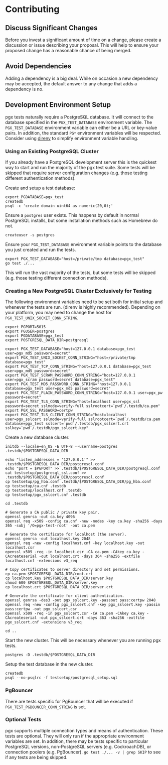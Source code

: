 # Contributing

## Discuss Significant Changes

Before you invest a significant amount of time on a change, please create a discussion or issue describing your
proposal. This will help to ensure your proposed change has a reasonable chance of being merged.

## Avoid Dependencies

Adding a dependency is a big deal. While on occasion a new dependency may be accepted, the default answer to any change
that adds a dependency is no.

## Development Environment Setup

pgx tests naturally require a PostgreSQL database. It will connect to the database specified in the `PGX_TEST_DATABASE`
environment variable. The `PGX_TEST_DATABASE` environment variable can either be a URL or key-value pairs. In addition,
the standard `PG*` environment variables will be respected. Consider using [direnv](https://github.com/direnv/direnv) to
simplify environment variable handling.

### Using an Existing PostgreSQL Cluster

If you already have a PostgreSQL development server this is the quickest way to start and run the majority of the pgx
test suite. Some tests will be skipped that require server configuration changes (e.g. those testing different
authentication methods).

Create and setup a test database:

```
export PGDATABASE=pgx_test
createdb
psql -c 'create domain uint64 as numeric(20,0);'
```

Ensure a `postgres` user exists. This happens by default in normal PostgreSQL installs, but some installation methods
such as Homebrew do not.

```
createuser -s postgres
```

Ensure your `PGX_TEST_DATABASE` environment variable points to the database you just created and run the tests.

```
export PGX_TEST_DATABASE="host=/private/tmp database=pgx_test"
go test ./...
```

This will run the vast majority of the tests, but some tests will be skipped (e.g. those testing different connection methods).

### Creating a New PostgreSQL Cluster Exclusively for Testing

The following environment variables need to be set both for initial setup and whenever the tests are run. (direnv is
highly recommended). Depending on your platform, you may need to change the host for `PGX_TEST_UNIX_SOCKET_CONN_STRING`.

```
export PGPORT=5015
export PGUSER=postgres
export PGDATABASE=pgx_test
export POSTGRESQL_DATA_DIR=postgresql

export PGX_TEST_DATABASE="host=127.0.0.1 database=pgx_test user=pgx_md5 password=secret"
export PGX_TEST_UNIX_SOCKET_CONN_STRING="host=/private/tmp database=pgx_test"
export PGX_TEST_TCP_CONN_STRING="host=127.0.0.1 database=pgx_test user=pgx_md5 password=secret"
export PGX_TEST_SCRAM_PASSWORD_CONN_STRING="host=127.0.0.1 user=pgx_scram password=secret database=pgx_test"
export PGX_TEST_MD5_PASSWORD_CONN_STRING="host=127.0.0.1 database=pgx_test user=pgx_md5 password=secret"
export PGX_TEST_PLAIN_PASSWORD_CONN_STRING="host=127.0.0.1 user=pgx_pw password=secret"
export PGX_TEST_TLS_CONN_STRING="host=localhost user=pgx_ssl password=secret sslmode=verify-full sslrootcert=`pwd`/.testdb/ca.pem"
export PGX_SSL_PASSWORD=certpw
export PGX_TEST_TLS_CLIENT_CONN_STRING="host=localhost user=pgx_sslcert sslmode=verify-full sslrootcert=`pwd`/.testdb/ca.pem database=pgx_test sslcert=`pwd`/.testdb/pgx_sslcert.crt sslkey=`pwd`/.testdb/pgx_sslcert.key"
```

Create a new database cluster.

```
initdb --locale=en_US -E UTF-8 --username=postgres .testdb/$POSTGRESQL_DATA_DIR

echo "listen_addresses = '127.0.0.1'" >> .testdb/$POSTGRESQL_DATA_DIR/postgresql.conf
echo "port = $PGPORT" >> .testdb/$POSTGRESQL_DATA_DIR/postgresql.conf
cat testsetup/postgresql_ssl.conf >> .testdb/$POSTGRESQL_DATA_DIR/postgresql.conf
cp testsetup/pg_hba.conf .testdb/$POSTGRESQL_DATA_DIR/pg_hba.conf
cp testsetup/ca.cnf .testdb
cp testsetup/localhost.cnf .testdb
cp testsetup/pgx_sslcert.cnf .testdb

cd .testdb

# Generate a CA public / private key pair.
openssl genrsa -out ca.key 4096
openssl req -x509 -config ca.cnf -new -nodes -key ca.key -sha256 -days 365 -subj '/O=pgx-test-root' -out ca.pem

# Generate the certificate for localhost (the server).
openssl genrsa -out localhost.key 2048
openssl req -new -config localhost.cnf -key localhost.key -out localhost.csr
openssl x509 -req -in localhost.csr -CA ca.pem -CAkey ca.key -CAcreateserial -out localhost.crt -days 364 -sha256 -extfile localhost.cnf -extensions v3_req

# Copy certificates to server directory and set permissions.
cp ca.pem $POSTGRESQL_DATA_DIR/root.crt
cp localhost.key $POSTGRESQL_DATA_DIR/server.key
chmod 600 $POSTGRESQL_DATA_DIR/server.key
cp localhost.crt $POSTGRESQL_DATA_DIR/server.crt

# Generate the certificate for client authentication.
openssl genrsa -des3 -out pgx_sslcert.key -passout pass:certpw 2048
openssl req -new -config pgx_sslcert.cnf -key pgx_sslcert.key -passin pass:certpw -out pgx_sslcert.csr
openssl x509 -req -in pgx_sslcert.csr -CA ca.pem -CAkey ca.key -CAcreateserial -out pgx_sslcert.crt -days 363 -sha256 -extfile pgx_sslcert.cnf -extensions v3_req

cd ..
```


Start the new cluster. This will be necessary whenever you are running pgx tests.

```
postgres -D .testdb/$POSTGRESQL_DATA_DIR
```

Setup the test database in the new cluster.

```
createdb
psql --no-psqlrc -f testsetup/postgresql_setup.sql
```

### PgBouncer

There are tests specific for PgBouncer that will be executed if `PGX_TEST_PGBOUNCER_CONN_STRING` is set.

### Optional Tests

pgx supports multiple connection types and means of authentication. These tests are optional. They will only run if the
appropriate environment variables are set. In addition, there may be tests specific to particular PostgreSQL versions,
non-PostgreSQL servers (e.g. CockroachDB), or connection poolers (e.g. PgBouncer). `go test ./... -v | grep SKIP` to see
if any tests are being skipped.
